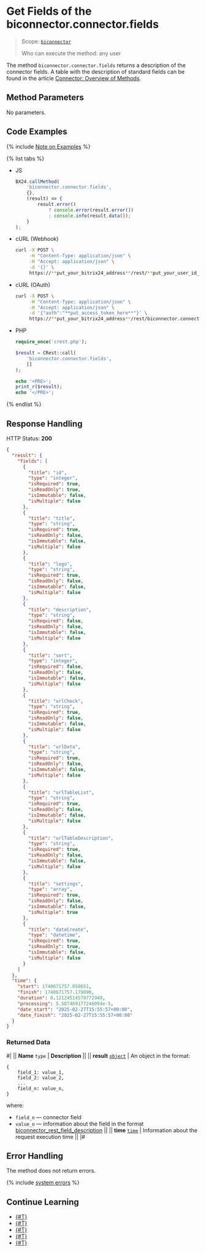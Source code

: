 # Get Fields of the biconnector.connector.fields

> Scope: [`biconnector`](../../scopes/permissions.md)
> 
> Who can execute the method: any user

The method `biconnector.connector.fields` returns a description of the connector fields. A table with the description of standard fields can be found in the article [Connector: Overview of Methods](./index.md#fields).

## Method Parameters

No parameters.

## Code Examples

{% include [Note on Examples](../../../_includes/examples.md) %}

{% list tabs %}

- JS

    ```js
    BX24.callMethod(
        'biconnector.connector.fields',
        {},
        (result) => {
            result.error()
                ? console.error(result.error())
                : console.info(result.data());
        }
    );
    ```

- cURL (Webhook)

    ```bash
    curl -X POST \
         -H "Content-Type: application/json" \
         -H "Accept: application/json" \
         -d '{}' \
         https://**put_your_bitrix24_address**/rest/**put_your_user_id_here**/**put_your_webhook_here**/biconnector.connector.fields
    ```

- cURL (OAuth)

    ```bash
    curl -X POST \
         -H "Content-Type: application/json" \
         -H "Accept: application/json" \
         -d '{"auth":"**put_access_token_here**"}' \
         https://**put_your_bitrix24_address**/rest/biconnector.connector.fields
    ```

- PHP

    ```php
    require_once('crest.php');

    $result = CRest::call(
        'biconnector.connector.fields',
        []
    );

    echo '<PRE>';
    print_r($result);
    echo '</PRE>';
    ```

{% endlist %}

## Response Handling

HTTP Status: **200**

```json
{
  "result": {
    "fields": [
      {
        "title": "id",
        "type": "integer",
        "isRequired": true,
        "isReadOnly": true,
        "isImmutable": false,
        "isMultiple": false
      },
      {
        "title": "title",
        "type": "string",
        "isRequired": true,
        "isReadOnly": false,
        "isImmutable": false,
        "isMultiple": false
      },
      {
        "title": "logo",
        "type": "string",
        "isRequired": true,
        "isReadOnly": false,
        "isImmutable": false,
        "isMultiple": false
      },
      {
        "title": "description",
        "type": "string",
        "isRequired": false,
        "isReadOnly": false,
        "isImmutable": false,
        "isMultiple": false
      },
      {
        "title": "sort",
        "type": "integer",
        "isRequired": false,
        "isReadOnly": false,
        "isImmutable": false,
        "isMultiple": false
      },
      {
        "title": "urlCheck",
        "type": "string",
        "isRequired": true,
        "isReadOnly": false,
        "isImmutable": false,
        "isMultiple": false
      },
      {
        "title": "urlData",
        "type": "string",
        "isRequired": true,
        "isReadOnly": false,
        "isImmutable": false,
        "isMultiple": false
      },
      {
        "title": "urlTableList",
        "type": "string",
        "isRequired": true,
        "isReadOnly": false,
        "isImmutable": false,
        "isMultiple": false
      },
      {
        "title": "urlTableDescription",
        "type": "string",
        "isRequired": true,
        "isReadOnly": false,
        "isImmutable": false,
        "isMultiple": false
      },
      {
        "title": "settings",
        "type": "array",
        "isRequired": true,
        "isReadOnly": false,
        "isImmutable": false,
        "isMultiple": true
      },
      {
        "title": "dateCreate",
        "type": "datetime",
        "isRequired": true,
        "isReadOnly": true,
        "isImmutable": false,
        "isMultiple": false
      }
    ]
  },
  "time": {
    "start": 1740671757.058651,
    "finish": 1740671757.179896,
    "duration": 0.12124514579772949,
    "processing": 5.507469177246094e-5,
    "date_start": "2025-02-27T15:55:57+00:00",
    "date_finish": "2025-02-27T15:55:57+00:00"
  }
}
```

### Returned Data

#|
|| **Name**
`type` | **Description** ||
|| **result**
[`object`](../../data-types.md) | An object in the format:

```
{
    field_1: value_1,
    field_2: value_2,
    ...
    field_n: value_n,
}
```

where:
- `field_n` — connector field
- `value_n` — information about the field in the format [biconnector_rest_field_description](./index.md#description) ||
|| **time**
[`time`](../../data-types.md#time) | Information about the request execution time ||
|#

## Error Handling

The method does not return errors.

{% include [system errors](./../../../_includes/system-errors.md) %}

## Continue Learning

- [{#T}](./biconnector-connector-update.md)
- [{#T}](./biconnector-connector-get.md)
- [{#T}](./biconnector-connector-list.md)
- [{#T}](./biconnector-connector-delete.md)
- [{#T}](./biconnector-connector-add.md)